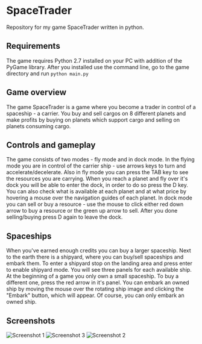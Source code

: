 # SpaceTrader
Repository for my game SpaceTrader written in python.

## Requirements

The game requires Python 2.7 installed on your PC with addition of the PyGame library.
After you installed use the command line, go to the game directory and run `python main.py`

## Game overview

The game SpaceTrader is a game where you become a trader in control of a spaceship - a carrier. You buy and sell cargos on 8 different
planets and make profits by buying on planets which support cargo and selling on planets consuming cargo.


## Controls and gameplay

The game consists of two modes - fly mode and in dock mode. In the flying mode you are in control of the carrier ship - use arrows keys
to turn and accelerate/decelerate. Also in fly mode you can press the TAB key to see the resources you are carrying. When you reach
a planet and fly over it's dock you will be able to enter the dock, in order to do so press the D key.
You can also check what is available at each planet and at what price by hovering a mouse over the 
navigation guides of each planet. 
In dock mode you can sell or buy a resource - use the mouse to click either red down arrow to buy a resource or the green up arrow to sell.
After you done selling/buying press D again to leave the dock.

## Spaceships

When you've earned enough credits you can buy a larger spaceship. Next to the earth
there is a shipyard, where you can buy/sell spaceships and embark them. To enter
a shipyard stop on the landing area and press enter to enable shipyard mode.
You will see three panels for each available ship. At the beginning of a game
you only own a small spaceship. To buy a different one, press the red arrow in it's panel.
You can embark an owned ship by moving the mouse over the rotating ship image and clicking
the "Embark" button, which will appear. Of course, you can only embark an owned ship.


## Screenshots

![Screenshot 1](https://i.imgur.com/mq2pcjQ.png)
![Screenshot 3](https://i.imgur.com/I1yHM8d.png)
![Screenshot 2](https://i.imgur.com/Mme32Si.png)

